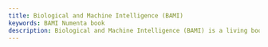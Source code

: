 ```yaml
---
title: Biological and Machine Intelligence (BAMI)
keywords: BAMI Numenta book
description: Biological and Machine Intelligence (BAMI) is a living book authored by Numenta researchers and engineers. Its purpose is to document our theoretical framework for both biological and machine intelligence.
---
```

